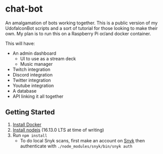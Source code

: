 # chat-bot
An amalgamation of bots working together. 
This is a public version of my UdofalconBot scripts and a sort of tutorial for those looking to make their own.
My plan is to run this on a Raspberry Pi or/and docker container.

This will have:
* An admin dashboard
  * UI to use as a stream deck
  * Music manager
* Twitch integration
* Discord integration
* Twitter integration
* Youtube integration
* A database
* API linking it all together

## Getting Started
1. [Install Docker](https://www.docker.com/)
2. [Install nodejs](https://nodejs.org/en/) (16.13.0 LTS at time of writing)
3. Run `npm install`
    * To do local Snyk scans, first make an account on [Snyk](https://snyk.io/) then authenticate with `./node_modules/snyk/bin/snyk auth`
